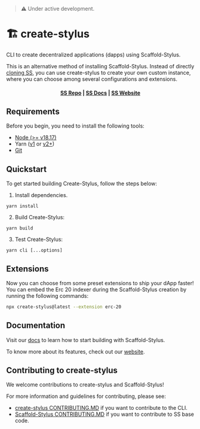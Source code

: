 > ⚠️ Under active development.

# 🏗 create-stylus

CLI to create decentralized applications (dapps) using Scaffold-Stylus.

This is an alternative method of installing Scaffold-Stylus. Instead of directly [cloning SS](https://github.com/Arb-Stylus/scaffold-stylus?tab=readme-ov-file#quickstart), you can use create-stylus to create your own custom instance, where you can choose among several configurations and extensions.

<h4 align="center">
  <a href="https://github.com/Arb-Stylus/scaffold-stylus">SS Repo</a> |
  <a href="https://arb-stylus.github.io/scaffold-stylus-docs/">SS Docs</a> |
  <a href="https://www.scaffoldstylus.com/">SS Website</a>
</h4>

## Requirements

Before you begin, you need to install the following tools:

- [Node (>= v18.17)](https://nodejs.org/en/download/)
- Yarn ([v1](https://classic.yarnpkg.com/en/docs/install/) or [v2+](https://yarnpkg.com/getting-started/install))
- [Git](https://git-scm.com/downloads)

## Quickstart

To get started building Create-Stylus, follow the steps below:

1. Install dependencies.

```
yarn install
```

2. Build Create-Stylus:

```
yarn build
```

3. Test Create-Stylus:

```
yarn cli [...options]
```

## Extensions

Now you can choose from some preset extensions to ship your dApp faster! You can embed the Erc 20 indexer during the Scaffold-Stylus creation by running the following commands:

```bash
npx create-stylus@latest --extension erc-20
```

## Documentation

Visit our [docs](https://arb-stylus.github.io/scaffold-stylus-docs/) to learn how to start building with Scaffold-Stylus.

To know more about its features, check out our [website](https://www.scaffoldstylus.com/).

## Contributing to create-stylus

We welcome contributions to create-stylus and Scaffold-Stylus!

For more information and guidelines for contributing, please see:

- [create-stylus CONTRIBUTING.MD](https://github.com/Arb-Stylus/create-stylus/blob/main/CONTRIBUTING.md) if you want to contribute to the CLI.
- [Scaffold-Stylus CONTRIBUTING.MD](https://github.com/Arb-Stylus/scaffold-stylus/blob/main/CONTRIBUTING.md) if you want to contribute to SS base code.
